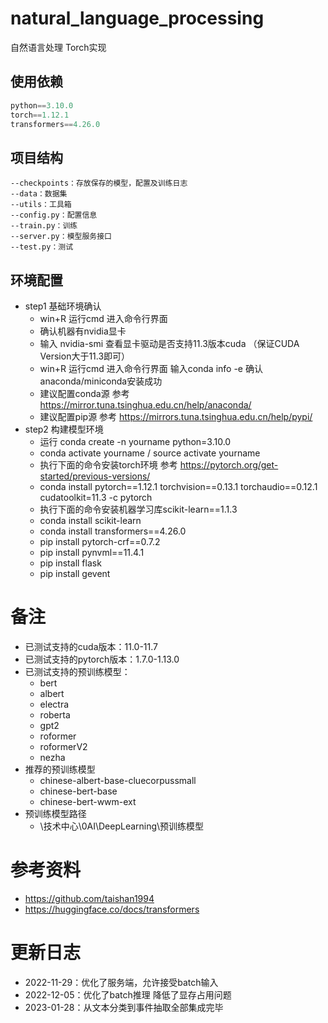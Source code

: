# natural_language_processing
自然语言处理 Torch实现

## 使用依赖

```python
python==3.10.0
torch==1.12.1
transformers==4.26.0
```

## 项目结构

```
--checkpoints：存放保存的模型，配置及训练日志
--data：数据集
--utils：工具箱
--config.py：配置信息
--train.py：训练
--server.py：模型服务接口
--test.py：测试
```

## 环境配置
- step1 基础环境确认
  - win+R 运行cmd 进入命令行界面
  - 确认机器有nvidia显卡
  - 输入 nvidia-smi 查看显卡驱动是否支持11.3版本cuda （保证CUDA Version大于11.3即可）
  - win+R 运行cmd 进入命令行界面 输入conda info -e 确认anaconda/miniconda安装成功
  - 建议配置conda源 参考 https://mirror.tuna.tsinghua.edu.cn/help/anaconda/
  - 建议配置pip源   参考 https://mirrors.tuna.tsinghua.edu.cn/help/pypi/
- step2 构建模型环境
  - 运行 conda create -n yourname python=3.10.0
  - conda activate yourname / source activate yourname
  - 执行下面的命令安装torch环境 参考 https://pytorch.org/get-started/previous-versions/
  - conda install pytorch==1.12.1 torchvision==0.13.1 torchaudio==0.12.1 cudatoolkit=11.3 -c pytorch 
  - 执行下面的命令安装机器学习库scikit-learn==1.1.3
  - conda install scikit-learn  
  - conda install transformers==4.26.0
  - pip install pytorch-crf==0.7.2
  - pip install pynvml==11.4.1
  - pip install flask 
  - pip install gevent
 # 备注
 - 已测试支持的cuda版本：11.0-11.7
 - 已测试支持的pytorch版本：1.7.0-1.13.0
 - 已测试支持的预训练模型：
    - bert
    - albert
    - electra
    - roberta
    - gpt2
    - roformer
    - roformerV2
    - nezha
 - 推荐的预训练模型
    - chinese-albert-base-cluecorpussmall
    - chinese-bert-base
    - chinese-bert-wwm-ext
 - 预训练模型路径
    - \技术中心\0AI\DeepLearning\预训练模型
    
 # 参考资料
 - https://github.com/taishan1994
 - https://huggingface.co/docs/transformers

 # 更新日志
 - 2022-11-29：优化了服务端，允许接受batch输入
 - 2022-12-05：优化了batch推理 降低了显存占用问题
 - 2023-01-28：从文本分类到事件抽取全部集成完毕
